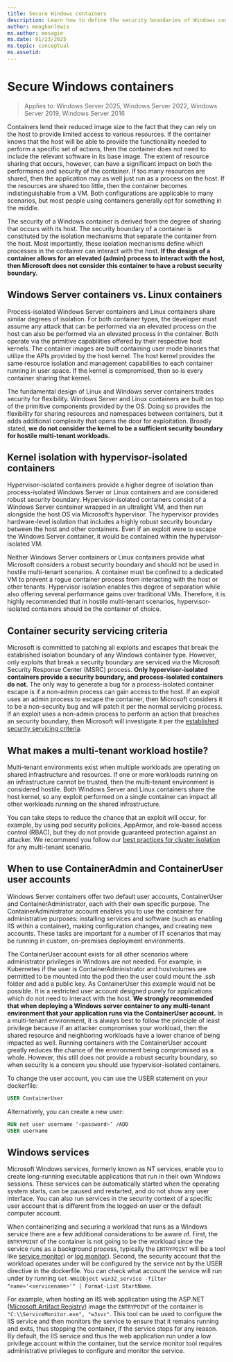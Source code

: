 ```yaml
---
title: Secure Windows containers
description: Learn how to define the security boundaries of Windows containers.
author: meaghanlewis
ms.author: mosagie
ms.date: 01/23/2025
ms.topic: conceptual
ms.assetid:
---
```

# Secure Windows containers

> Applies to: Windows Server 2025, Windows Server 2022, Windows Server 2019, Windows Server 2016

Containers lend their reduced image size to the fact that they can rely on the host to provide limited access to various resources. If the container knows that the host will be able to provide the functionality needed to perform a specific set of actions, then the container does not need to include the relevant software in its base image. The extent of resource sharing that occurs, however, can have a significant impact on both the performance and security of the container. If too many resources are shared, then the application may as well just run as a process on the host. If the resources are shared too little, then the container becomes indistinguishable from a VM. Both configurations are applicable to many scenarios, but most people using containers generally opt for something in the middle.

The security of a Windows container is derived from the degree of sharing that occurs with its host. The security boundary of a container is constituted by the isolation mechanisms that separate the container from the host. Most importantly, these isolation mechanisms define which processes in the container can interact with the host. **If the design of a container allows for an elevated (admin) process to interact with the host, then Microsoft does not consider this container to have a robust security boundary.**

## Windows Server containers vs. Linux containers

Process-isolated Windows Server containers and Linux containers share similar degrees of isolation. For both container types, the developer must assume any attack that can be performed via an elevated process on the host can also be performed via an elevated process in the container. Both operate via the primitive capabilities offered by their respective host kernels. The container images are built containing user mode binaries that utilize the APIs provided by the host kernel. The host kernel provides the same resource isolation and management capabilities to each container running in user space. If the kernel is compromised, then so is every container sharing that kernel.

The fundamental design of Linux and Windows server containers trades security for flexibility. Windows Server and Linux containers are built on top of the primitive components provided by the OS. Doing so provides the flexibility for sharing resources and namespaces between containers, but it adds additional complexity that opens the door for exploitation. Broadly stated, **we do not consider the kernel to be a sufficient security boundary for hostile multi-tenant workloads.**

## Kernel isolation with hypervisor-isolated containers

Hypervisor-isolated containers provide a higher degree of isolation than process-isolated Windows Server or Linux containers and are considered robust security boundary. Hypervisor-isolated containers consist of a Windows Server container wrapped in an ultralight VM, and then run alongside the host OS via Microsoft’s hypervisor. The hypervisor provides hardware-level isolation that includes a highly robust security boundary between the host and other containers. Even if an exploit were to escape the Windows Server container, it would be contained within the hypervisor-isolated VM.

Neither Windows Server containers or Linux containers provide what Microsoft considers a robust security boundary and should not be used in hostile multi-tenant scenarios. A container must be confined to a dedicated VM to prevent a rogue container process from interacting with the host or other tenants. Hypervisor isolation enables this degree of separation while also offering several performance gains over traditional VMs. Therefore, it is highly recommended that in hostile multi-tenant scenarios, hypervisor-isolated containers should be the container of choice.

## Container security servicing criteria

Microsoft is committed to patching all exploits and escapes that break the established isolation boundary of any Windows container type. However, only exploits that break a security boundary are serviced via the Microsoft Security Response Center (MSRC) process. **Only hypervisor-isolated containers provide a security boundary, and process-isolated containers do not.** The only way to generate a bug for a process-isolated container escape is if a non-admin process can gain access to the host. If an exploit uses an admin process to escape the container, then Microsoft considers it to be a non-security bug and will patch it per the normal servicing process. If an exploit uses a non-admin process to perform an action that breaches an security boundary, then Microsoft will investigate it per the [established security servicing criteria](https://www.microsoft.com/msrc/windows-security-servicing-criteria).

## What makes a multi-tenant workload hostile?

Multi-tenant environments exist when multiple workloads are operating on shared infrastructure and resources. If one or more workloads running on an infrastructure cannot be trusted, then the multi-tenant environment is considered hostile. Both Windows Server and Linux containers share the host kernel, so any exploit performed on a single container can impact all other workloads running on the shared infrastructure.

You can take steps to reduce the chance that an exploit will occur, for example, by using pod security policies, AppArmor, and role-based access control (RBAC), but they do not provide guaranteed protection against an attacker. We recommend you follow our [best practices for cluster isolation](/azure/aks/operator-best-practices-cluster-isolation) for any multi-tenant scenario.

## When to use ContainerAdmin and ContainerUser user accounts

Windows Server containers offer two default user accounts, ContainerUser and ContainerAdministrator, each with their own specific purpose. The ContainerAdministrator account enables you to use the container for administrative purposes: installing services and software (such as enabling IIS within a container), making configuration changes, and creating new accounts. These tasks are important for a number of IT scenarios that may be running in custom, on-premises deployment environments.

The ContainerUser account exists for all other scenarios where administrator privileges in Windows are not needed. For example, in Kubernetes if the user is ContainerAdministrator and hostvolumes are permitted to be mounted into the pod then the user could mount the .ssh folder and add a public key. As ContainerUser this example would not be possible. It is a restricted user account designed purely for applications which do not need to interact with the host. **We strongly recommended that when deploying a Windows server container to any multi-tenant environment that your application runs via the ContainerUser account.** In a multi-tenant environment, it is always best to follow the principle of least privilege because if an attacker compromises your workload, then the shared resource and neighboring workloads have a lower chance of being impacted as well. Running containers with the ContainerUser account greatly reduces the chance of the environment being compromised as a whole. However, this still does not provide a robust security boundary, so when security is a concern you should use hypervisor-isolated containers.

To change the user account, you can use the USER statement on your dockerfile:

```dockerfile
USER ContainerUser
```

Alternatively, you can create a new user:

```dockerfile
RUN net user username ‘<password>’ /ADD
USER username
```

## Windows services

Microsoft Windows services, formerly known as NT services, enable you to create long-running executable applications that run in their own Windows sessions. These services can be automatically started when the operating system starts, can be paused and restarted, and do not show any user interface. You can also run services in the security context of a specific user account that is different from the logged-on user or the default computer account. 

When containerizing and securing a workload that runs as a Windows service there are a few additional considerations to be aware of. First, the `ENTRYPOINT` of the container is not going to be the workload since the service runs as a background process, typically the `ENTRYPOINT` will be a tool like [service monitor](https://github.com/microsoft/IIS.ServiceMonitor)) or [log monitor](https://github.com/microsoft/windows-container-tools/tree/main/LogMonitor)). Second, the security account that the workload operates under will be configured by the service not by the USER directive in the dockerfile. You can check what account the service will run under by running `Get-WmiObject win32_service -filter "name='<servicename>'" | Format-List StartName`.

For example, when hosting an IIS web application using the ASP.NET ([Microsoft Artifact Registry](https://mcr.microsoft.com/en-us/product/dotnet/framework/aspnet/about)) image the `ENTRYPOINT` of the container is `"C:\\ServiceMonitor.exe", "w3svc"`. This tool can be used to configure the IIS service and then monitors the service to ensure that it remains running and exits, thus stopping the container, if the service stops for any reason. By default, the IIS service and thus the web application run under a low privilege account within the container, but the service monitor tool requires administrative privileges to configure and monitor the service. 
